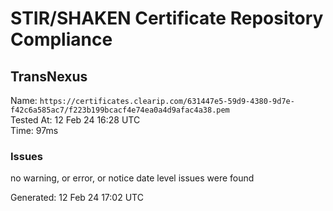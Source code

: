 # STIR/SHAKEN Certificate Repository Compliance

## TransNexus

Name: `https://certificates.clearip.com/631447e5-59d9-4380-9d7e-f42c6a585ac7/f223b199bcacf4e74ea0a4d9afac4a38.pem`\
Tested At: 12 Feb 24 16:28 UTC\
Time: 97ms

### Issues

no warning, or error, or notice date level issues were found

Generated: 12 Feb 24 17:02 UTC